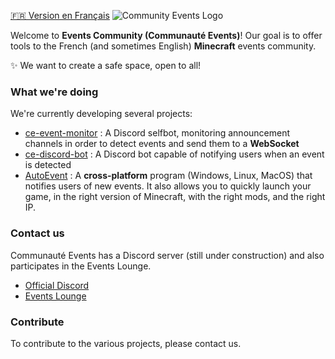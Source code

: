 [🇫🇷 Version en Français](https://github.com/Communaute-Events/.github/blob/main/profile/FR_README.md)
![Community Events Logo](https://i.imgur.com/d8dTNK2.png)

Welcome to **Events Community (Communauté Events)**! Our goal is to offer tools to the French (and sometimes English) **Minecraft** events community.

✨ We want to create a safe space, open to all!

### What we're doing

We're currently developing several projects:

- [ce-event-monitor](https://github.com/Communaute-Events/ce-event-monitor) : A Discord selfbot, monitoring announcement channels in order to detect events and send them to a **WebSocket**
- [ce-discord-bot](https://github.com/Communaute-Events/ce-discord-bot) : A Discord bot capable of notifying users when an event is detected
- [AutoEvent](https://github.com/Communaute-Events/AutoEvent) : A **cross-platform** program (Windows, Linux, MacOS) that notifies users of new events. It also allows you to quickly launch your game, in the right version of Minecraft, with the right mods, and the right IP.

### Contact us

Communauté Events has a Discord server (still under construction) and also participates in the Events Lounge.

- [Official Discord](https://discord.gg/y7r8rF4PxV)
- [Events Lounge](https://discord.gg/vRgaNA6MX2)


### Contribute

To contribute to the various projects, please contact us.
